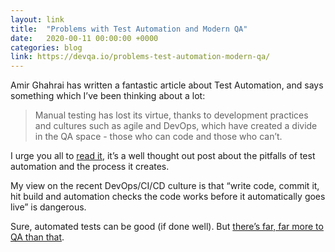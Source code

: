 ```yaml
---
layout: link
title:  "Problems with Test Automation and Modern QA"
date:   2020-00-11 00:00:00 +0000
categories: blog
link: https://devqa.io/problems-test-automation-modern-qa/
---
```


Amir Ghahrai has written a fantastic article about Test Automation, and says something which I’ve been thinking about a
lot:

> Manual testing has lost its virtue, thanks to development practices and cultures such as agile and DevOps, which have
> created a divide in the QA space - those who can code and those who can’t.

I urge you all to [read it](https://devqa.io/problems-test-automation-modern-qa/), it’s a well thought out post about
the pitfalls of test automation and the process it creates.

My view on the recent DevOps/CI/CD culture is that “write code, commit it, hit build and automation checks the code
works before it automatically goes live” is dangerous.

Sure, automated tests can be good (if done well). But
[there’s far, far more to QA than that](https://www.developsense.com/blog/2014/10/testing-is/).
